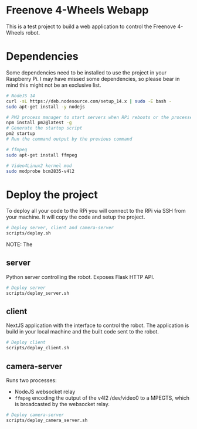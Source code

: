 # Freenove 4-Wheels Webapp

This is a test project to build a web application to control the Freenove 4-Wheels
robot.

# Dependencies

Some dependencies need to be installed to use the project in your Raspberry Pi. I may
have missed some dependencies, so please bear in mind this might not be an exclusive list.

```sh
# NodeJS 14
curl -sL https://deb.nodesource.com/setup_14.x | sudo -E bash -
sudo apt-get install -y nodejs

# PM2 process manager to start servers when RPi reboots or the processes crash
npm install pm2@latest -g
# Generate the startup script
pm2 startup
# Run the command output by the previous command

# ffmpeg
sudo apt-get install ffmpeg

# Video4Linux2 kernel mod
sudo modprobe bcm2835-v4l2
```

# Deploy the project

To deploy all your code to the RPi you will connect to the RPi via SSH from your machine. It will copy
the code and setup the project.

```sh
# Deploy server, client and camera-server
scripts/deploy.sh
```

NOTE: The

## server

Python server controlling the robot. Exposes Flask HTTP API.

```sh
# Deploy server
scripts/deploy_server.sh
```

## client

NextJS application with the interface to control the robot. The application is build in your local
machine and the built code sent to the robot.

```sh
# Deploy client
scripts/deploy_client.sh
```

## camera-server

Runs two processes:

- NodeJS websocket relay
- `ffmpeg` encoding the output of the v4l2 /dev/video0 to a MPEGTS, which is broadcasted by the websocket relay.

```sh
# Deploy camera-server
scripts/deploy_camera_server.sh
```
